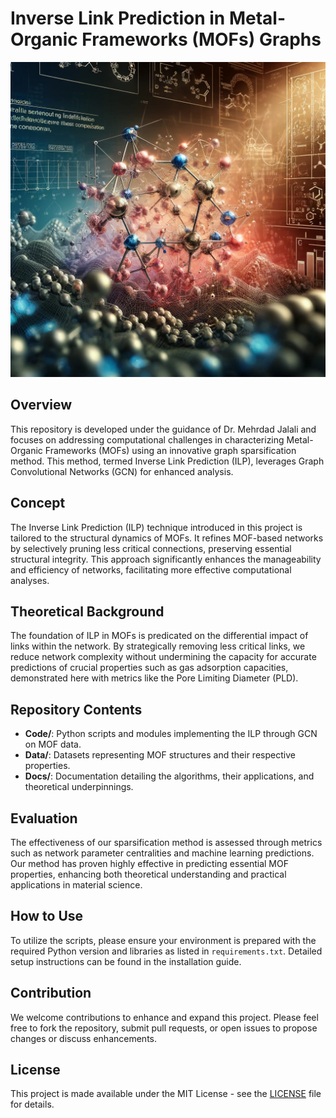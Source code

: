 # Inverse Link Prediction in Metal-Organic Frameworks (MOFs) Graphs

![ILP.jpg](./ILP2.jpg)

## Overview
This repository is developed under the guidance of Dr. Mehrdad Jalali and focuses on addressing computational challenges in characterizing Metal-Organic Frameworks (MOFs) using an innovative graph sparsification method. This method, termed Inverse Link Prediction (ILP), leverages Graph Convolutional Networks (GCN) for enhanced analysis.

## Concept
The Inverse Link Prediction (ILP) technique introduced in this project is tailored to the structural dynamics of MOFs. It refines MOF-based networks by selectively pruning less critical connections, preserving essential structural integrity. This approach significantly enhances the manageability and efficiency of networks, facilitating more effective computational analyses.

## Theoretical Background
The foundation of ILP in MOFs is predicated on the differential impact of links within the network. By strategically removing less critical links, we reduce network complexity without undermining the capacity for accurate predictions of crucial properties such as gas adsorption capacities, demonstrated here with metrics like the Pore Limiting Diameter (PLD).

## Repository Contents
- **Code/**: Python scripts and modules implementing the ILP through GCN on MOF data.
- **Data/**: Datasets representing MOF structures and their respective properties.
- **Docs/**: Documentation detailing the algorithms, their applications, and theoretical underpinnings.

## Evaluation
The effectiveness of our sparsification method is assessed through metrics such as network parameter centralities and machine learning predictions. Our method has proven highly effective in predicting essential MOF properties, enhancing both theoretical understanding and practical applications in material science.

## How to Use
To utilize the scripts, please ensure your environment is prepared with the required Python version and libraries as listed in `requirements.txt`. Detailed setup instructions can be found in the installation guide.

## Contribution
We welcome contributions to enhance and expand this project. Please feel free to fork the repository, submit pull requests, or open issues to propose changes or discuss enhancements.

## License
This project is made available under the MIT License - see the [LICENSE](LICENSE.md) file for details.
